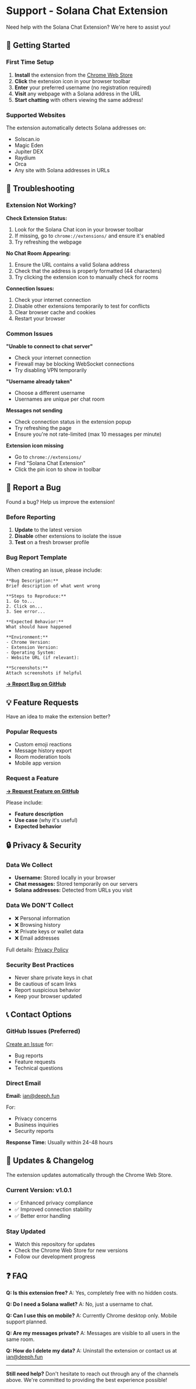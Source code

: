 # Support - Solana Chat Extension

Need help with the Solana Chat Extension? We're here to assist you!

## 🚀 Getting Started

### First Time Setup
1. **Install** the extension from the [Chrome Web Store](https://chrome.google.com/webstore/detail/solana-chat/aachgipcfgppogdakgngjcelopilpcpk)
2. **Click** the extension icon in your browser toolbar
3. **Enter** your preferred username (no registration required)
4. **Visit** any webpage with a Solana address in the URL
5. **Start chatting** with others viewing the same address!

### Supported Websites
The extension automatically detects Solana addresses on:
- Solscan.io
- Magic Eden
- Jupiter DEX
- Raydium
- Orca
- Any site with Solana addresses in URLs

## 🔧 Troubleshooting

### Extension Not Working?

**Check Extension Status:**
1. Look for the Solana Chat icon in your browser toolbar
2. If missing, go to `chrome://extensions/` and ensure it's enabled
3. Try refreshing the webpage

**No Chat Room Appearing:**
1. Ensure the URL contains a valid Solana address
2. Check that the address is properly formatted (44 characters)
3. Try clicking the extension icon to manually check for rooms

**Connection Issues:**
1. Check your internet connection
2. Disable other extensions temporarily to test for conflicts
3. Clear browser cache and cookies
4. Restart your browser

### Common Issues

**"Unable to connect to chat server"**
- Check your internet connection
- Firewall may be blocking WebSocket connections
- Try disabling VPN temporarily

**"Username already taken"**
- Choose a different username
- Usernames are unique per chat room

**Messages not sending**
- Check connection status in the extension popup
- Try refreshing the page
- Ensure you're not rate-limited (max 10 messages per minute)

**Extension icon missing**
- Go to `chrome://extensions/`
- Find "Solana Chat Extension"
- Click the pin icon to show in toolbar

## 🐛 Report a Bug

Found a bug? Help us improve the extension!

### Before Reporting
1. **Update** to the latest version
2. **Disable** other extensions to isolate the issue
3. **Test** on a fresh browser profile

### Bug Report Template
When creating an issue, please include:

```
**Bug Description:**
Brief description of what went wrong

**Steps to Reproduce:**
1. Go to...
2. Click on...
3. See error...

**Expected Behavior:**
What should have happened

**Environment:**
- Chrome Version: 
- Extension Version: 
- Operating System: 
- Website URL (if relevant): 

**Screenshots:**
Attach screenshots if helpful
```

[**→ Report Bug on GitHub**](https://github.com/iandeeph/your-solana-chat-extension/issues/new)

## 💡 Feature Requests

Have an idea to make the extension better?

### Popular Requests
- Custom emoji reactions
- Message history export
- Room moderation tools
- Mobile app version

### Request a Feature
[**→ Request Feature on GitHub**](https://github.com/iandeeph/your-solana-chat-extension/issues/new)

Please include:
- **Feature description**
- **Use case** (why it's useful)
- **Expected behavior**

## 🔒 Privacy & Security

### Data We Collect
- **Username:** Stored locally in your browser
- **Chat messages:** Stored temporarily on our servers
- **Solana addresses:** Detected from URLs you visit

### Data We DON'T Collect
- ❌ Personal information
- ❌ Browsing history
- ❌ Private keys or wallet data
- ❌ Email addresses

Full details: [Privacy Policy](PRIVACY.md)

### Security Best Practices
- Never share private keys in chat
- Be cautious of scam links
- Report suspicious behavior
- Keep your browser updated

## 📞 Contact Options

### GitHub Issues (Preferred)
[Create an Issue](https://github.com/iandeeph/your-solana-chat-extension/issues) for:
- Bug reports
- Feature requests
- Technical questions

### Direct Email
**Email:** ian@deeph.fun

For:
- Privacy concerns
- Business inquiries
- Security reports

**Response Time:** Usually within 24-48 hours

## 🔄 Updates & Changelog

The extension updates automatically through the Chrome Web Store.

### Current Version: v1.0.1
- ✅ Enhanced privacy compliance
- ✅ Improved connection stability
- ✅ Better error handling

### Stay Updated
- Watch this repository for updates
- Check the Chrome Web Store for new versions
- Follow our development progress

## ❓ FAQ

**Q: Is this extension free?**
A: Yes, completely free with no hidden costs.

**Q: Do I need a Solana wallet?**
A: No, just a username to chat.

**Q: Can I use this on mobile?**
A: Currently Chrome desktop only. Mobile support planned.

**Q: Are my messages private?**
A: Messages are visible to all users in the same room.

**Q: How do I delete my data?**
A: Uninstall the extension or contact us at ian@deeph.fun

---

**Still need help?** Don't hesitate to reach out through any of the channels above. We're committed to providing the best experience possible!
